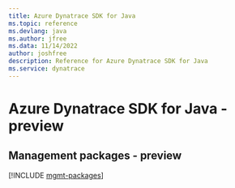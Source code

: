 ```yaml
---
title: Azure Dynatrace SDK for Java
ms.topic: reference
ms.devlang: java
ms.author: jfree
ms.data: 11/14/2022
author: joshfree
description: Reference for Azure Dynatrace SDK for Java
ms.service: dynatrace
---
```

# Azure Dynatrace SDK for Java - preview

## Management packages - preview
[!INCLUDE [mgmt-packages](dynatrace-mgmt-index.md)]